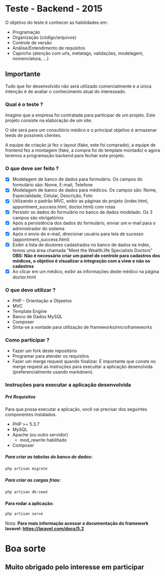 # Teste - Backend - 2015
O objetivo do teste é conhecer as habilidades em:
- Programação
- Organização (código/arquivos)
- Controle de versão
- Análise/Entendimento de requisitos
- Capricho (atenção com urls, metatags, validações, modelagem, nomenclatura, ...)

## Importante
Tudo que for desenvolvido não será utilizado comercialmente e a única intenção é de avaliar o conhecimento atual do interessado.

### Qual é o teste ?
Imagine que a empresa foi contratada para participar de um projeto. Este projeto consiste na elaboração de um site.

O site será para um consultório médico e o principal objetivo é armazenar leeds de possíveis clientes.

A equipe de criação já fez o layout (fake, este foi comprado), a equipe de frontend fez a montagem (fake, a compra foi do template montado) e agora teremos a programação backend para fechar este projeto.

### O que deve ser feito ?
- [x] Modelagem de banco de dados para formulário. Os campos do formulário são: Nome, E-mail, Telefone
- [x] Modelagem de banco de dados para médicos. Os campos são: Nome, Especialidade, Celular, Descrição, Foto
- [x] Utilizando o padrão MVC, exibir as páginas do projeto (index.html, appontment_success.html, doctor.html) com rotas
- [x] Persistir os dados do formulário no banco de dados modelado. Os 3 campos são obrigatórios
- [x] Após a persistência dos dados do formulário, enviar um e-mail para o administrador do sistema
- [x] Após o envio do e-mail, direcionar usuário para tela de sucesso (appontment_success.html)
- [x] Exibir a lista de doutores cadastrados no banco de dados na index, temos uma área chamada "Meet the Wealth.life Specialists Doctors" **OBS: Não é necessário criar um painel de controle para cadastros dos médicos, o objetivo é visualizar a integração com a view e não os cadastros**
- [x] Ao clicar em um médico, exibir as informações deste médico na página doctor.html

### O que devo utilizar ?
- PHP - Orientação a Objeetos
- MVC
- Template Engine
- Banco de Dados MySQL
- Composer
- Sinta-se a vontade para utilização de frameworks/microframeworks

### Como participar ?
- Fazer um fork deste repositório
- Programar para atender os requisitos
- Fazer um merge request quando finalizar. É importante que conste no merge request as instruções para execultar a aplicação desenolvida (preferencialmente usando markdown).


### Instruções para executar a aplicação desenvolvida

##### Pré Requisitos

Para que possa executar a aplcação, você vai precisar dos seguintes componentes instalados.
- PHP >= 5.3.7
- MySQL
- Apache (ou outro servidor)
	- mod_rewrite habilitado
- Composer

##### Para criar as tabelas do banco de dados:
```bat
php artisan migrate
```

##### Para criar as cargas frias:
```bat
php artisan db:seed
```

#### Para rodar a aplicação:
```bat
php artisan serve
```


Nota: **Para mais informação acessar a documentação do framework lavavel: https://laravel.com/docs/5.2**

# Boa sorte
## Muito obrigado pelo interesse em participar
